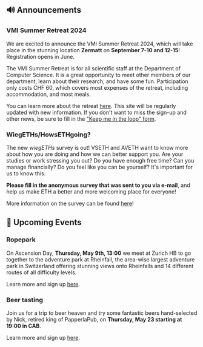 ## 🔊 Announcements

### VMI Summer Retreat 2024

We are excited to announce the VMI Summer Retreat 2024, which will take place in the stunning location **Zermatt** on **September 7-10 and 12-15**!
Registration opens in June.

The VMI Summer Retreat is for all scientific staff at the Department of Computer Science.
It is a great opportunity to meet other members of our department, learn about their research, and have some fun.
Participation only costs CHF 60, which covers most expenses of the retreat, including accommodation, and most meals.

You can learn more about the retreat [here](https://vmi.ethz.ch/news/event/2024/04/17/retreat/).
This site will be regularly updated with new information.
If you don't want to miss the sign-up and other news, be sure to fill in the ["Keep me in the loop" form](https://docs.google.com/forms/d/e/1FAIpQLScdxb6WyB1zU5NyyCPc19U40EIDhW-rZD0PmQ5W1EiBr57gZA/viewform?usp=sf_link).

### WiegETHs/HowsETHgoing?

The new *wiegETHs* survey is out! VSETH and AVETH want to know more about how you are doing and how we can better support you. Are your studies or work stressing you out? Do you have enough free time? Can you manage financially? Do you feel like you can be yourself? It's important for us to know this.

**Please fill in the anonymous survey that was sent to you via e-mail**, and help us make ETH a better and more welcoming place for everyone!

More information on the survey can be found [here](https://vseth.ethz.ch/politics/wiegeths-howsethgoing/)!

## 📅 Upcoming Events

### Ropepark

On Ascension Day, **Thursday, May 9th, 13:00** we meet at Zurich HB to go together to the adventure park at Rheinfall, the area-wise largest adventure park in Switzerland offering stunning views onto Rheinfalls and 14 different routes of all difficulty levels.

Learn more and sign up [here](https://vmi.ethz.ch/news/event/2024/04/25/ropepark/).

### Beer tasting

Join us for a trip to beer heaven and try some fantastic beers hand-selected by Nick, retired king of PapperlaPub, on **Thursday, May 23 starting at 19:00 in CAB**.

Learn more and sign up [here](https://vmi.ethz.ch/news/event/2024/04/25/beertasting/).
